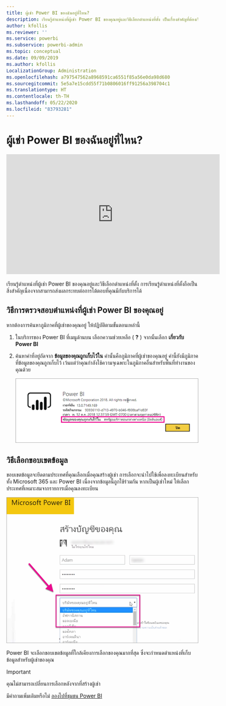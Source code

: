 ```yaml
---
title: ผู้เช่า Power BI ของฉันอยู่ที่ไหน?
description: เรียนรู้ตำแหน่งที่ผู้เช่า Power BI ของคุณอยู่และวิธีเลือกตำแหน่งที่ตั้ง เป็นเรื่องสำคัญที่ต้องเรียนรู้เพราะอาจส่งผลกระทบต่อการโต้ตอบที่คุณมีกับบริการ
author: kfollis
ms.reviewer: ''
ms.service: powerbi
ms.subservice: powerbi-admin
ms.topic: conceptual
ms.date: 09/09/2019
ms.author: kfollis
LocalizationGroup: Administration
ms.openlocfilehash: a797547562a8968591ca6551f85a56e0da98d680
ms.sourcegitcommit: 5e5a7e15cdd55f71b0806016ff91256a398704c1
ms.translationtype: HT
ms.contentlocale: th-TH
ms.lasthandoff: 05/22/2020
ms.locfileid: "83793281"
---
```

# <a name="where-is-my-power-bi-tenant-located"></a>ผู้เช่า Power BI ของฉันอยู่ที่ไหน?

<iframe width="560" height="315" src="https://www.youtube.com/embed/0fOxaHJPvdM?showinfo=0" frameborder="0" allowfullscreen></iframe>

เรียนรู้ตำแหน่งที่ผู้เช่า Power BI ของคุณอยู่และวิธีเลือกตำแหน่งที่ตั้ง การเรียนรู้ตำแหน่งที่ตั้งถือเป็นสิ่งสำคัญเนื่องจากสามารถส่งผลกระทบต่อการโต้ตอบที่คุณมีกับบริการได้

## <a name="how-to-determine-where-your-power-bi-tenant-is-located"></a>วิธีการตรวจสอบตำแหน่งที่ผู้เช่า Power BI ของคุณอยู่

หากต้องการค้นหาภูมิภาคที่ผู้เช่าของคุณอยู่ ให้ปฏิบัติตามขั้นตอนเหล่านี้

1. ในบริการของ Power BI ที่เมนูด้านบน เลือกความช่วยเหลือ ( **?** ) จากนั้นเลือก **เกี่ยวกับ Power BI**

1. ค้นหาค่าที่อยู่ถัดจาก **ข้อมูลของคุณถูกเก็บไว้ใน** ค่านั้นคือภูมิภาคที่ผู้เช่าของคุณอยู่ ค่านี้ยังมีภูมิภาคที่ข้อมูลของคุณถูกเก็บไว้ เว้นแต่ว่าคุณกำลังใช้ความจุเฉพาะในภูมิภาคอื่นสำหรับพื้นที่ทำงานของคุณด้วย

    ![ขอบเขตข้อมูล](media/service-admin-where-is-my-tenant-located/power-bi-data-region.png)

## <a name="how-the-data-region-is-selected"></a>วิธีเลือกขอบเขตข้อมูล

ขอบเขตข้อมูลจะยึดตามประเทศที่คุณเลือกเมื่อคุณสร้างผู้เช่า การเลือกจะนำไปใช้เพื่อลงทะเบียนสำหรับทั้ง Microsoft 365 และ Power BI เนื่องจากข้อมูลนี้ถูกใช้ร่วมกัน หากเป็นผู้เช่าใหม่ ให้เลือกประเทศที่เหมาะสมจากรายการเมื่อคุณลงทะเบียน

![การเลือกประเทศ](media/service-admin-where-is-my-tenant-located/sign-up-country-selection.png)

Power BI จะเลือกขอบเขตข้อมูลที่ใกล้เคียงการเลือกของคุณมากที่สุด ซึ่งจะกำหนดตำแหน่งที่เก็บข้อมูลสำหรับผู้เช่าของคุณ

> [!IMPORTANT]
> คุณไม่สามารถเปลี่ยนการเลือกหลังจากที่สร้างผู้เช่า

มีคำถามเพิ่มเติมหรือไม่ [ลองไปที่ชุมชน Power BI](https://community.powerbi.com/)

